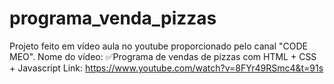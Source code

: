 # programa_venda_pizzas

Projeto feito em vídeo aula no youtube proporcionado pelo canal "CODE MEO". 
Nome do vídeo: ✅Programa de vendas de pizzas com HTML + CSS + Javascript
Link: https://www.youtube.com/watch?v=8FYr49RSmc4&t=91s
